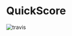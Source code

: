 # QuickScore

![travis](https://travis-ci.com/fwextensions/quick-score-demo.svg?branch=dev)

<!--
const s = bookmarks.Store.getInstance().data;
const b = Array.from(s.selection.items).map(id => s.nodes[id]).map(({title, url}) => ({title, url}));
copy(JSON.stringify(b, null, 2));
-->


<!--
fuzzysort, very fast, good results
json has results that are slightly off

liquidmetal is slower, doesn't track hits
has same issues as Quicksilver algo with overweighting long strings
-->
